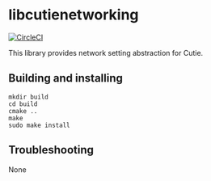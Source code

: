 # libcutienetworking

[![CircleCI](https://dl.circleci.com/status-badge/img/gh/cutie-shell/libcutienetworking/tree/cutie.svg?style=svg)](https://dl.circleci.com/status-badge/redirect/gh/cutie-shell/libcutienetworking/tree/cutie)

This library provides network setting abstraction for Cutie.

## Building and installing

```
mkdir build
cd build
cmake ..
make
sudo make install
```

## Troubleshooting
None
